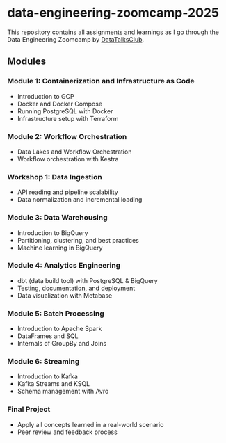 # data-engineering-zoomcamp-2025

This repository contains all assignments and learnings as I go through the Data Engineering Zoomcamp by [DataTalksClub](https://github.com/DataTalksClub/data-engineering-zoomcamp).

## Modules

### Module 1: Containerization and Infrastructure as Code
- Introduction to GCP
- Docker and Docker Compose
- Running PostgreSQL with Docker
- Infrastructure setup with Terraform


### Module 2: Workflow Orchestration
- Data Lakes and Workflow Orchestration
- Workflow orchestration with Kestra


### Workshop 1: Data Ingestion
- API reading and pipeline scalability
- Data normalization and incremental loading


### Module 3: Data Warehousing
- Introduction to BigQuery
- Partitioning, clustering, and best practices
- Machine learning in BigQuery

### Module 4: Analytics Engineering
- dbt (data build tool) with PostgreSQL & BigQuery
- Testing, documentation, and deployment
- Data visualization with Metabase

### Module 5: Batch Processing
- Introduction to Apache Spark
- DataFrames and SQL
- Internals of GroupBy and Joins

### Module 6: Streaming
- Introduction to Kafka
- Kafka Streams and KSQL
- Schema management with Avro

### Final Project
- Apply all concepts learned in a real-world scenario
- Peer review and feedback process

